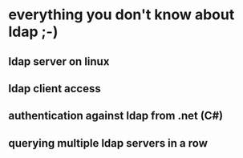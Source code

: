 # everything you don't know about ldap ;-)

## ldap server on linux

## ldap client access

## authentication against ldap from .net (C#)

## querying multiple ldap servers in a row

